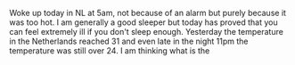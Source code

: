 Woke up today in NL at 5am, not because of an alarm but purely because it was too hot. I am generally a good sleeper but today has proved that you can feel extremely ill if you don't sleep enough.
Yesterday the temperature in the Netherlands reached 31 and even late in the night 11pm the temperature was still over 24. 
I am thinking what is the 